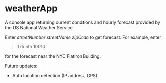 # weatherApp

A console app returning current conditions and hourly forecast provided by the US National Weather Service.

Enter *streetNumber streetName zipCode* to get forecast. For example, enter
> 175 5th 10010

for the forecast near the NYC Flatiron Building.

Future updates:
- Auto location detection (IP address, GPS)
